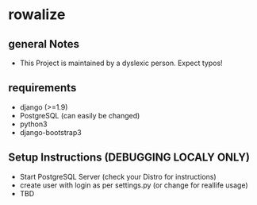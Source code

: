 # rowalize

## general Notes
* This Project is maintained by a dyslexic person. Expect typos!

## requirements
* django (>=1.9)
* PostgreSQL (can easily be changed)
* python3
* django-bootstrap3

## Setup Instructions (DEBUGGING LOCALY ONLY)
* Start PostgreSQL Server (check your Distro for instructions)
* create user with login as per settings.py (or change for reallife usage)
* TBD

